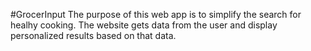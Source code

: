 #GrocerInput
The purpose of this web app is to simplify the search for healhy cooking. The website gets data from the user and display personalized results based on that data.
